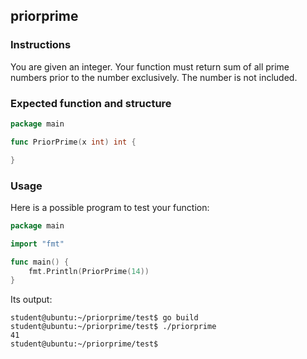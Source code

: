 ## priorprime

### Instructions

You are given an integer.
Your function must return sum of all prime numbers prior to the number exclusively. The number is not included.

### Expected function and structure

```go
package main

func PriorPrime(x int) int {

}
```

### Usage

Here is a possible program to test your function:

```go
package main

import "fmt"

func main() {
	fmt.Println(PriorPrime(14))
}

```

Its output:

```console
student@ubuntu:~/priorprime/test$ go build
student@ubuntu:~/priorprime/test$ ./priorprime
41
student@ubuntu:~/priorprime/test$
```
